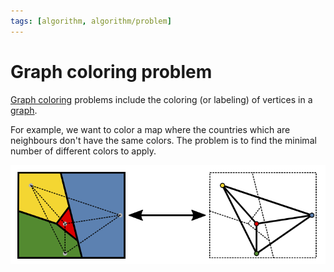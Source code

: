 ```yaml
---
tags: [algorithm, algorithm/problem]
---
```


# Graph coloring problem

[Graph coloring](https://en.wikipedia.org/wiki/Graph_coloring) problems include the coloring (or labeling) of vertices in a [graph](../graph/graph.md).

For example, we want to color a map where the countries which are neighbours don't have the same colors. The problem is to find the minimal number of different colors to apply.

![Example of graph coloring](../assets/graph-color-example.png '[Four color theorem](https://en.wikipedia.org/wiki/Four_color_theorem) - Wikipedia')

